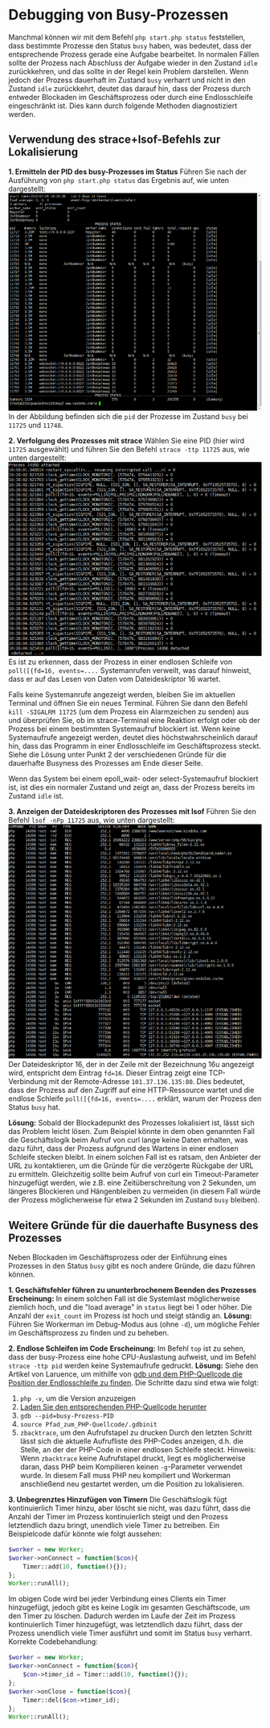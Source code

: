 # Debugging von Busy-Prozessen

Manchmal können wir mit dem Befehl ```php start.php status``` feststellen, dass bestimmte Prozesse den Status ```busy``` haben, was bedeutet, dass der entsprechende Prozess gerade eine Aufgabe bearbeitet. In normalen Fällen sollte der Prozess nach Abschluss der Aufgabe wieder in den Zustand ```idle``` zurückkehren, und das sollte in der Regel kein Problem darstellen. Wenn jedoch der Prozess dauerhaft im Zustand ```busy``` verharrt und nicht in den Zustand ```idle``` zurückkehrt, deutet das darauf hin, dass der Prozess durch entweder Blockaden im Geschäftsprozess oder durch eine Endlosschleife eingeschränkt ist. Dies kann durch folgende Methoden diagnostiziert werden.

## Verwendung des strace+lsof-Befehls zur Lokalisierung

**1. Ermitteln der PID des busy-Prozesses im Status**
Führen Sie nach der Ausführung von ```php start.php status``` das Ergebnis auf, wie unten dargestellt:
![Screen1](../images/d1903ed65ef2f3b0850e84ccbedc52aa.png)
In der Abbildung befinden sich die ```pid``` der Prozesse im Zustand ```busy``` bei ```11725``` und ```11748```.

**2. Verfolgung des Prozesses mit strace**
Wählen Sie eine PID (hier wird ```11725``` ausgewählt) und führen Sie den Befehl ```strace -ttp 11725``` aus, wie unten dargestellt:
![Screen2](../images/7ce9f36da926f670949609dcdc593ab4.png)
Es ist zu erkennen, dass der Prozess in einer endlosen Schleife von ```poll([{fd=16, events=....``` Systemanrufen verweilt, was darauf hinweist, dass er auf das Lesen von Daten vom Dateideskriptor 16 wartet.

Falls keine Systemanrufe angezeigt werden, bleiben Sie im aktuellen Terminal und öffnen Sie ein neues Terminal. Führen Sie dann den Befehl ```kill -SIGALRM 11725``` (um dem Prozess ein Alarmzeichen zu senden) aus und überprüfen Sie, ob im strace-Terminal eine Reaktion erfolgt oder ob der Prozess bei einem bestimmten Systemaufruf blockiert ist. Wenn keine Systemaufrufe angezeigt werden, deutet dies höchstwahrscheinlich darauf hin, dass das Programm in einer Endlosschleife im Geschäftsprozess steckt. Siehe die Lösung unter Punkt 2 der verschiedenen Gründe für die dauerhafte Busyness des Prozesses am Ende dieser Seite.

Wenn das System bei einem epoll_wait- oder select-Systemaufruf blockiert ist, ist dies ein normaler Zustand und zeigt an, dass der Prozess bereits im Zustand ```idle``` ist.

**3. Anzeigen der Dateideskriptoren des Prozesses mit lsof**
Führen Sie den Befehl ```lsof -nPp 11725``` aus, wie unten dargestellt:
![Screen3](../images/27bd629c3a1ac93f9f4b535d01df2ac1.png)
Der Dateideskriptor 16, der in der Zeile mit der Bezeichnung 16u angezeigt wird, entspricht dem Eintrag ```fd=16```. Dieser Eintrag zeigt eine TCP-Verbindung mit der Remote-Adresse ```101.37.136.135:80```. Dies bedeutet, dass der Prozess auf den Zugriff auf eine HTTP-Ressource wartet und die endlose Schleife ```poll([{fd=16, events=....``` erklärt, warum der Prozess den Status ```busy``` hat.

**Lösung:**
Sobald der Blockadepunkt des Prozesses lokalisiert ist, lässt sich das Problem leicht lösen. Zum Beispiel könnte in dem oben genannten Fall die Geschäftslogik beim Aufruf von curl lange keine Daten erhalten, was dazu führt, dass der Prozess aufgrund des Wartens in einer endlosen Schleife stecken bleibt. In einem solchen Fall ist es ratsam, den Anbieter der URL zu kontaktieren, um die Gründe für die verzögerte Rückgabe der URL zu ermitteln. Gleichzeitig sollte beim Aufruf von curl ein Timeout-Parameter hinzugefügt werden, wie z.B. eine Zeitüberschreitung von 2 Sekunden, um längeres Blockieren und Hängenbleiben zu vermeiden (in diesem Fall würde der Prozess möglicherweise für etwa 2 Sekunden im Zustand ```busy``` bleiben).

## Weitere Gründe für die dauerhafte Busyness des Prozesses
Neben Blockaden im Geschäftsprozess oder der Einführung eines Prozesses in den Status ```busy``` gibt es noch andere Gründe, die dazu führen können.

**1. Geschäftsfehler führen zu ununterbrochenem Beenden des Prozesses**
**Erscheinung:** In einem solchen Fall ist die Systemlast möglicherweise ziemlich hoch, und die "load average" in ```status``` liegt bei 1 oder höher. Die Anzahl der ```exit_count``` im Prozess ist hoch und steigt ständig an.
**Lösung:** Führen Sie Workerman im Debug-Modus aus (ohne ```-d```), um mögliche Fehler im Geschäftsprozess zu finden und zu beheben.

**2. Endlose Schleifen im Code**
**Erscheinung:** Im Befehl ```top``` ist zu sehen, dass der busy-Prozess eine hohe CPU-Auslastung aufweist, und im Befehl ```strace -ttp pid``` werden keine Systemaufrufe gedruckt.
**Lösung:** Siehe den Artikel von Laruence, um mithilfe von [gdb und dem PHP-Quellcode die Position der Endlosschleife zu finden](https://www.laruence.com/2011/12/06/2381.html). Die Schritte dazu sind etwa wie folgt:
1. ```php -v```, um die Version anzuzeigen
2. [Laden Sie den entsprechenden PHP-Quellcode herunter](https://www.php.net/releases/)
3. ```gdb --pid=busy-Prozess-PID```
4. ```source Pfad_zum_PHP-Quellcode/.gdbinit```
5. ```zbacktrace```, um den Aufrufstapel zu drucken
Durch den letzten Schritt lässt sich die aktuelle Aufrufliste des PHP-Codes anzeigen, d.h. die Stelle, an der der PHP-Code in einer endlosen Schleife steckt.
Hinweis: Wenn ```zbacktrace``` keine Aufrufstapel druckt, liegt es möglicherweise daran, dass PHP beim Kompilieren keinen ```-g```-Parameter verwendet wurde. In diesem Fall muss PHP neu kompiliert und Workerman anschließend neu gestartet werden, um die Position zu lokalisieren.

**3. Unbegrenztes Hinzufügen von Timern**
Die Geschäftslogik fügt kontinuierlich Timer hinzu, aber löscht sie nicht, was dazu führt, dass die Anzahl der Timer im Prozess kontinuierlich steigt und den Prozess letztendlich dazu bringt, unendlich viele Timer zu betreiben. Ein Beispielcode dafür könnte wie folgt aussehen:
```php
$worker = new Worker;
$worker->onConnect = function($con){
    Timer::add(10, function(){});
};
Worker::runAll();
```
Im obigen Code wird bei jeder Verbindung eines Clients ein Timer hinzugefügt, jedoch gibt es keine Logik im gesamten Geschäftscode, um den Timer zu löschen. Dadurch werden im Laufe der Zeit im Prozess kontinuierlich Timer hinzugefügt, was letztendlich dazu führt, dass der Prozess unendlich viele Timer ausführt und somit im Status ```busy``` verharrt.
Korrekte Codebehandlung:
```php
$worker = new Worker;
$worker->onConnect = function($con){
    $con->timer_id = Timer::add(10, function(){});
};
$worker->onClose = function($con){
    Timer::del($con->timer_id);
};
Worker::runAll();
```
